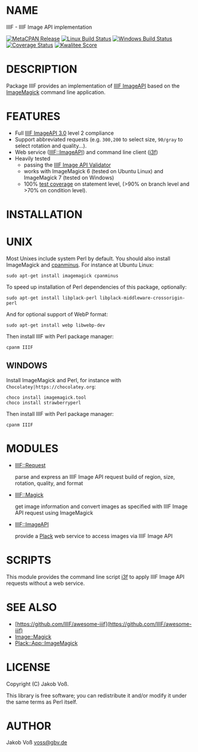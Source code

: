 # NAME

IIIF - IIIF Image API implementation

[![MetaCPAN Release](https://badge.fury.io/pl/IIIF.svg)](https://metacpan.org/release/IIIF)
[![Linux Build Status](https://travis-ci.com/nichtich/IIIF.svg?branch=master)](https://travis-ci.com/nichtich/IIIF)
[![Windows Build Status](https://ci.appveyor.com/api/projects/status/dko0d7647jvfgu8w?svg=true)](https://ci.appveyor.com/project/nichtich/iiif)
[![Coverage Status](https://coveralls.io/repos/nichtich/IIIF/badge.svg)](https://coveralls.io/r/nichtich/IIIF)
[![Kwalitee Score](http://cpants.cpanauthors.org/dist/IIIF.png)](http://cpants.cpanauthors.org/dist/IIIF)

# DESCRIPTION

Package IIIF provides an implementation of [IIIF ImageAPI](https://iiif.io/api/image/3.0/)
based on the [ImageMagick](https://www.imagemagick.org/) command line application.

# FEATURES

- Full [IIIF ImageAPI 3.0](https://iiif.io/api/image/3.0/) level 2 compliance
- Support abbreviated requests (e.g. `300,200` to select size, `90/gray` to
select rotation and quality...).
- Web service ([IIIF::ImageAPI](https://metacpan.org/pod/IIIF::ImageAPI)) and command line client ([i3f](https://metacpan.org/pod/i3f))
- Heavily tested
    - passing the [IIIF Image API Validator](https://iiif.io/api/image/validator/)
    - works with ImageMagick 6 (tested on Ubuntu Linux) and ImageMagick 7 (tested on Windows)
    - 100% [test coverage](https://coveralls.io/github/nichtich/IIIF) on statement
    level, (>90% on branch level and >70% on condition level).

# INSTALLATION

# UNIX

Most Unixes include system Perl by default. You should also install ImageMagick and
[cpanminus](https://metacpan.org/pod/App::cpanminus#INSTALLATION). For instance at
Ubuntu Linux:

    sudo apt-get install imagemagick cpanminus

To speed up installation of Perl dependencies of this package, optionally:

    sudo apt-get install libplack-perl libplack-middleware-crossorigin-perl

And for optional support of WebP format:

    sudo apt-get install webp libwebp-dev

Then install IIIF with Perl package manager:

    cpanm IIIF

## WINDOWS

Install ImageMagick and Perl, for instance with `Chocolatey|https://chocolatey.org`:

    choco install imagemagick.tool
    choco install strawberryperl

Then install IIIF with Perl package manager:

    cpanm IIIF

# MODULES

- [IIIF::Request](https://metacpan.org/pod/IIIF::Request)

    parse and express an IIIF Image API request build of region, size, rotation, quality, and format

- [IIIF::Magick](https://metacpan.org/pod/IIIF::Magick)

    get image information and convert images as specified with IIIF Image API request using ImageMagick

- [IIIF::ImageAPI](https://metacpan.org/pod/IIIF::ImageAPI)

    provide a [Plack](https://metacpan.org/pod/Plack) web service to access images via IIIF Image API

# SCRIPTS

This module provides the command line script [i3f](https://metacpan.org/pod/i3f) to apply IIIF Image API requests without a web service.

# SEE ALSO

- [https://github.com/IIIF/awesome-iiif](https://github.com/IIIF/awesome-iiif)
- [Image::Magick](https://metacpan.org/pod/Image::Magick)
- [Plack::App::ImageMagick](https://metacpan.org/pod/Plack::App::ImageMagick)

# LICENSE

Copyright (C) Jakob Voß.

This library is free software; you can redistribute it and/or modify
it under the same terms as Perl itself.

# AUTHOR

Jakob Voß <voss@gbv.de>

